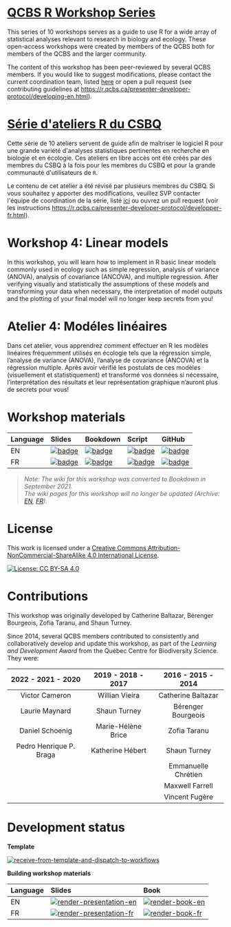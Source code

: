 # [QCBS R Workshop Series](https://r.qcbs.ca/)

This series of 10 workshops serves as a guide to use R for a wide array of statistical analyses relevant to research in biology and ecology. These open-access workshops were created by members of the QCBS both for members of the QCBS and the larger community.

The content of this workshop has been peer-reviewed by several QCBS members. If you would like to suggest modifications, please contact the current coordination team, listed [here](https://r.qcbs.ca/about/) or open a pull request (see contributing guidelines at <https://r.qcbs.ca/presenter-developer-protocol/developing-en.html>).

# [Série d'ateliers R du CSBQ](https://r.qcbs.ca/fr/)

Cette série de 10 ateliers servent de guide afin de maîtriser le logiciel R pour une grande variété d'analyses statistiques pertinentes en recherche en biologie et en écologie. Ces ateliers en libre accès ont été créés par des membres du CSBQ à la fois pour les membres du CSBQ et pour la grande communauté d'utilisateurs de `R`.

Le contenu de cet atelier a été révisé par plusieurs membres du CSBQ. Si vous souhaitez y apporter des modifications, veuillez SVP contacter l'équipe de coordination de la série, listé [ici](https://r.qcbs.ca/fr/about/) ou ouvrez un pull request (voir les instructions <https://r.qcbs.ca/presenter-developer-protocol/developper-fr.html>).


# Workshop 4: Linear models

In this workshop, you will learn how to implement in R basic linear models commonly used in ecology such as simple regression, analysis of variance (ANOVA), analysis of covariance (ANCOVA), and multiple regression. After verifying visually and statistically the assumptions of these models and transforming your data when necessary, the interpretation of model outputs and the plotting of your final model will no longer keep secrets from you!

# Atelier 4: Modéles linéaires

Dans cet atelier, vous apprendrez comment effectuer en R les modèles linéaires fréquemment utilisés en écologie tels que la régression simple, l’analyse de variance (ANOVA), l’analyse de covariance (ANCOVA) et la régression multiple. Après avoir vérifié les postulats de ces modèles (visuellement et statistiquement) et transformé vos données si nécessaire, l’interprétation des résultats et leur représentation graphique n’auront plus de secrets pour vous!

# Workshop materials

Language | Slides | Bookdown | Script | GitHub 
:--------|:-------|:-----|:------ |:-------
EN | [![badge](https://img.shields.io/static/v1?style=flat-square&label=Slides&message=04&color=red&logo=html5)](https://r.qcbs.ca/workshop04/pres-en/workshop04-pres-en.html) | [![badge](https://img.shields.io/static/v1?style=flat-square&label=book&message=04&logo=github)](https://r.qcbs.ca/workshop04/book-en/index.html) | [![badge](https://img.shields.io/static/v1?style=flat-square&label=script&message=04&color=2a50b8&logo=r)](https://r.qcbs.ca/workshop04/book-en/workshop04-script-en.R) | [![badge](https://img.shields.io/static/v1?style=flat-square&label=repo&message=dev&color=6f42c1&logo=github)](https://github.com/QCBSRworkshops/workshop04) 
FR | [![badge](https://img.shields.io/static/v1?style=flat-square&label=Diapos&message=04&color=red&logo=html5)](https://r.qcbs.ca/workshop04/pres-fr/workshop04-pres-fr.html) | [![badge](https://img.shields.io/static/v1?style=flat-square&label=livre&message=04&logo=github)](https://r.qcbs.ca/workshop04/book-fr/index.html) | [![badge](https://img.shields.io/static/v1?style=flat-square&label=script&message=04&color=2a50b8&logo=r)](https://r.qcbs.ca/workshop04/book-fr/workshop04-script-fr.R) | [![badge](https://img.shields.io/static/v1?style=flat-square&label=repo&message=dev&color=6f42c1&logo=github)](https://github.com/QCBSRworkshops/workshop04) 

> *Note: The wiki for this workshop was converted to Bookdown in September 2021. <br> The wiki pages for this workshop will no longer be updated (Archive: [EN](https://wiki.qcbs.ca/r_workshop4), [FR](https://wiki.qcbs.ca/r_atelier4)).*

# License

This work is licensed under a [Creative Commons Attribution-NonCommercial-ShareAlike 4.0 International License](https://creativecommons.org/licenses/by-sa/4.0/).

[![License: CC BY-SA 4.0](https://img.shields.io/badge/License-CC%20BY--SA%204.0-lightgrey.svg)](https://creativecommons.org/licenses/by-sa/4.0/)

# Contributions

This workshop was originally developed by Catherine Baltazar, Bérenger Bourgeois, Zofia Taranu, and Shaun Turney. 

Since 2014, several QCBS members contributed to consistently and collaboratively develop and update this workshop, as part of the *Learning and Development Award* from the Québec Centre for Biodiversity Science. They were:

|      2022 - 2021 - 2020     |      2019 - 2018 - 2017     |      2016 - 2015 - 2014      |
|:---------------------------:|:---------------------------:|:----------------------------:|
| Victor Cameron  | Willian Vieira | Catherine Baltazar |
| Laurie Maynard  | Shaun Turney  | Bérenger Bourgeois |
| Daniel Schoenig  | Marie-Hélène Brice | Zofia Taranu |
| Pedro Henrique P. Braga | Katherine Hébert | Shaun Turney |
|   |  | Emmanuelle Chrétien |
|   |  | Maxwell Farrell |
|   |  | Vincent Fugère |

# Development status

**Template** 

[![receive-from-template-and-dispatch-to-workflows](https://github.com/QCBSRworkshops/workshop04/workflows/receive-from-template-and-dispatch-to-workflows/badge.svg)](https://github.com/QCBSRworkshops/workshop04/actions?query=workflow%3Areceive-from-template-and-dispatch-to-workflows) 

**Building workshop materials**

Language | Slides | Book
:------- | :----- | :-----
EN  | [![render-presentation-en](https://github.com/QCBSRworkshops/workshop04/workflows/render-presentation-en/badge.svg)](https://github.com/QCBSRworkshops/workshop04/actions?query=workflow%3Arender-presentation-en) | [![render-book-en](https://github.com/QCBSRworkshops/workshop04/workflows/render-book-en/badge.svg)](https://github.com/QCBSRworkshops/workshop04/actions?query=workflow%3Arender-book-en)
FR   | [![render-presentation-fr](https://github.com/QCBSRworkshops/workshop04/workflows/render-presentation-fr/badge.svg)](https://github.com/QCBSRworkshops/workshop04/actions?query=workflow%3Arender-presentation-fr) | [![render-book-fr](https://github.com/QCBSRworkshops/workshop04/workflows/render-book-fr/badge.svg)](https://github.com/QCBSRworkshops/workshop04/actions?query=workflow%3Arender-book-fr)
